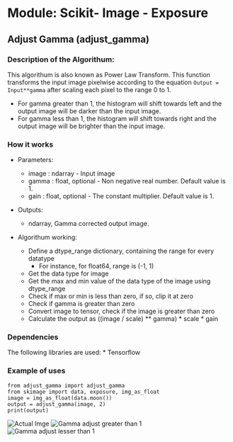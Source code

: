 # Module: Scikit- Image  - Exposure   

## Adjust Gamma (adjust_gamma) 

### Description of the Algorithum: 
This algorithum is also known as Power Law Transform. This function transforms the input image pixelwise according to the
equation ``Output = Input**gamma`` after scaling each pixel to the range 0 to 1.

* For gamma greater than 1, the histogram will shift towards left and the output image will be darker than the input image.
* For gamma less than 1, the histogram will shift towards right and the output image will be brighter than the input image. 

### How it works
* Parameters: 
    * image : ndarray - Input image
    * gamma : float, optional -  Non negative real number. Default value is 1.
    * gain : float, optional - The constant multiplier. Default value is 1.

* Outputs: 
    * ndarray, Gamma corrected output image. 

* Algorithum working: 
    * Define a dtype_range dictionary, containing the range for every datatype 
        * For instance, for float64, range is (-1, 1)
    * Get the data type for image 
    * Get the max and min value of the data type of the image using dtype_range 
    * Check if max or min is less than zero, if so, clip it at zero 
    * Check if gamma is greater than zero 
    * Convert image to tensor, check if the image is greater than zero 
    * Calculate the output as ((image / scale) ** gamma) * scale * gain
    
### Dependencies 
The following libraries are used: 
    * Tensorflow 

### Example of uses  

```
from adjust_gamma import adjust_gamma 
from skimage import data, exposure, img_as_float 
image = img_as_float(data.moon())
output = adjust_gamma(image, 2)  
print(output)
```


![Actual Imge](https://i.ibb.co/592wp2X/image.png) 
![Gamma adjust greater than 1](https://i.ibb.co/qkfFNbZ/output-gamma.png)
![Gamma adjust lesser than 1](https://i.ibb.co/xmnb1V0/3.png) 


